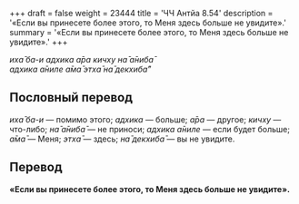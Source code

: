 +++
draft = false
weight = 23444
title = 'ЧЧ Антйа 8.54'
description = '«Если вы принесете более этого, то Меня здесь больше не увидите».'
summary = '«Если вы принесете более этого, то Меня здесь больше не увидите».'
+++

_иха̄ ба-и адхика а̄ра кичху на̄ а̄ниба̄  
адхика а̄ниле а̄ма̄ этха̄ на̄ декхиба̄”_

## Пословный перевод

_иха̄_ _ба_\-_и_ — помимо этого; _адхика_ — больше; _а̄ра_ — другое; _кичху_ — что-либо; _на̄_ _а̄ниба̄_ — не приноси; _адхика_ _а̄ниле_ — если будет больше; _а̄ма̄_ — Меня; _этха̄_ — здесь; _на̄_ _декхиба̄_ — вы не увидите.

## Перевод

**«Если вы принесете более этого, то Меня здесь больше не увидите».**
